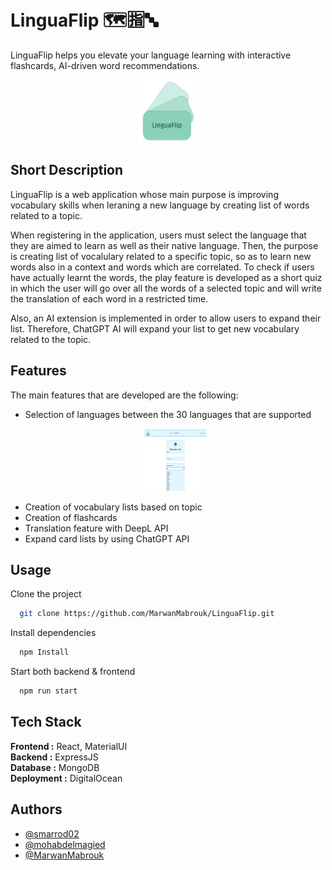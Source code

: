 
# LinguaFlip 🗺️🈯🔤
LinguaFlip helps you elevate your language learning with interactive flashcards, AI-driven word recommendations. 

<p align="center">
  <img src="assets\LinguaFlip.png" alt="Logo" width="100" height="100">

## Short Description
LinguaFlip is a web application whose main purpose is improving vocabulary skills when leraning a new language by creating list of words related to a topic. 

When registering in the application, users must select the language that they are aimed to learn as well as their native language. Then, the purpose is creating list of vocalulary related to a specific topic, so as to learn new words also in a context and words which are correlated. To check if users have actually learnt the words, the play feature is developed as a short quiz in which the user will go over all the words of a selected topic and will write the translation of each word in a restricted time.

Also, an AI extension is implemented in order to allow users to expand their list. Therefore, ChatGPT AI will expand your list to get new vocabulary related to the topic.

## Features
The main features that are developed are the following:
- Selection of languages between the 30 languages that are supported
  <p align="center">
    <img src="assets\signup.png" width="100" height="100">
- Creation of vocabulary lists based on topic
- Creation of flashcards
- Translation feature with DeepL API
- Expand card lists by using ChatGPT API



## Usage

Clone the project

```bash
  git clone https://github.com/MarwanMabrouk/LinguaFlip.git
```

Install dependencies

```bash
  npm Install
```


Start both backend & frontend

```bash
  npm run start
```


## Tech Stack


**Frontend :** React, MaterialUI \
**Backend :** ExpressJS \
**Database :** MongoDB\
**Deployment :** DigitalOcean



## Authors

- [@smarrod02](https://github.com/smarrod02)
- [@mohabdelmagied](https://github.com/mohabdelmagied)
- [@MarwanMabrouk](https://github.com/MarwanMabrouk)
